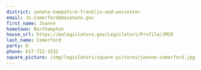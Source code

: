 ```yaml
---
district: senate-hampshire-franklin-and-worcester
email: Jo.Comerford@masenate.gov
first_name: Joanne
hometown: Northampton
house_url: https://malegislature.gov/Legislators/Profile/JMC0
last_name: Comerford
party: D
phone: 617-722-1532
square_picture: /img/legislators/square-pictures/joanne-comerford.jpg
---
```

